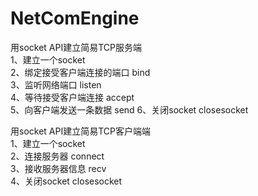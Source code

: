 # NetComEngine

用socket API建立简易TCP服务端		
1、建立一个socket		
2、绑定接受客户端连接的端口 bind		
3、监听网络端口 listen		
4、等待接受客户端连接 accept		
5、向客户端发送一条数据 send
6、关闭socket closesocket		

用socket API建立简易TCP客户端端		
1、建立一个socket		
2、连接服务器 connect		
3、接收服务器信息 recv		
4、关闭socket closesocket		

